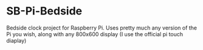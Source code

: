 # SB-Pi-Bedside
Bedside clock project for Raspberry Pi.
Uses pretty much any version of the Pi you wish, along with any 800x600 display (I use the official pi touch diaplay)
